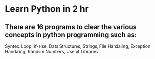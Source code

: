 # Learn Python in 2 hr
## There are 16 programs to clear the various concepts in python programming such as:
Syntex, Loop, if-else, Data Structures, Strings, File Handaling, Exception Handaling, 
Random Numbers, Use of Libraries
